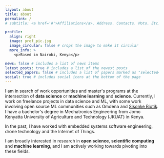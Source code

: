 ```yaml
---
layout: about
title: about
permalink: /
# subtitle: <a href='#'>Affiliations</a>. Address. Contacts. Moto. Etc.

profile:
  align: right
  image: prof_pic.jpg
  image_circular: false # crops the image to make it circular
  more_info: >
    <p>Based in Nairobi, Kenya</p>

news: false # includes a list of news items
latest_posts: true # includes a list of the newest posts
selected_papers: false # includes a list of papers marked as "selected={true}"
social: true # includes social icons at the bottom of the page
---
```


I am in search of work opportunities and master's programs at the intersection of **data science** or **machine learning** and **science**. Currently, I work on freelance projects in data science and ML, with some work involving open source ML communities such as Omdena and [Sisonke Biotik](https://www.sisonkebiotik.africa/). I have a bachelor's degree in Mechatronics Engineering from Jomo Kenyatta University of Agriculture and Technology (JKUAT) in Kenya.

In the past, I have worked with embedded systems software engineering, drone technology and the Internet of Things.

I am broadly interested in research in **open science**, **scientific computing** and **machine learning**, and I am actively working towards pivoting into these fields.